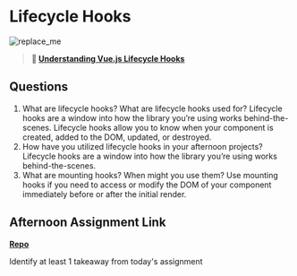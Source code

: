# Lifecycle Hooks

![replace_me](https://codeworks.blob.core.windows.net/public/assets/img/illustrations/placeholder.svg)

> **📖 [Understanding Vue.js Lifecycle Hooks](https://codeworksacademy.com/fs-student-guide/resources/wk6/03-Vue-Lifecycle-Hooks)**

## Questions

1. What are lifecycle hooks? What are lifecycle hooks used for?
    Lifecycle hooks are a window into how the library you’re using works behind-the-scenes. Lifecycle hooks allow you to know when your component is created, added to the DOM, updated, or destroyed.
2. How have you utilized lifecycle hooks in your afternoon projects?
    Lifecycle hooks are a window into how the library you’re using works behind-the-scenes.
3. What are mounting hooks? When might you use them?
    Use mounting hooks if you need to access or modify the DOM of your component immediately before or after the initial render.
## Afternoon Assignment Link

**[Repo](https://github.com/EllaMarcum/<ASSIGNMENT_REPO>)**

Identify at least 1 takeaway from today's assignment
